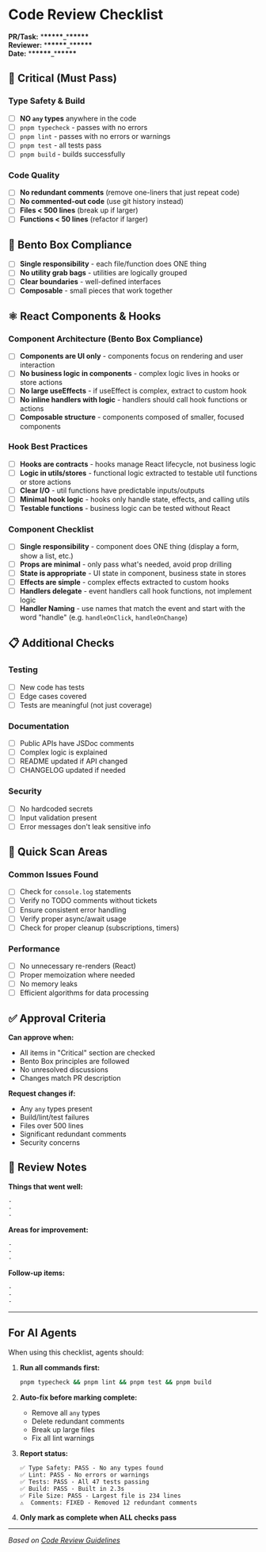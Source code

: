 # Code Review Checklist

**PR/Task:** \***\*\*\*\*\***\_\***\*\*\*\*\***  
**Reviewer:** \***\*\*\*\*\***\_\***\*\*\*\*\***  
**Date:** \***\*\*\*\*\***\_\***\*\*\*\*\***

## 🚨 Critical (Must Pass)

### Type Safety & Build

- [ ] **NO `any` types** anywhere in the code
- [ ] `pnpm typecheck` - passes with no errors
- [ ] `pnpm lint` - passes with no errors or warnings
- [ ] `pnpm test` - all tests pass
- [ ] `pnpm build` - builds successfully

### Code Quality

- [ ] **No redundant comments** (remove one-liners that just repeat code)
- [ ] **No commented-out code** (use git history instead)
- [ ] **Files < 500 lines** (break up if larger)
- [ ] **Functions < 50 lines** (refactor if larger)

## 🍱 Bento Box Compliance

- [ ] **Single responsibility** - each file/function does ONE thing
- [ ] **No utility grab bags** - utilities are logically grouped
- [ ] **Clear boundaries** - well-defined interfaces
- [ ] **Composable** - small pieces that work together

## ⚛️ React Components & Hooks

### Component Architecture (Bento Box Compliance)

- [ ] **Components are UI only** - components focus on rendering and user interaction
- [ ] **No business logic in components** - complex logic lives in hooks or store actions
- [ ] **No large useEffects** - if useEffect is complex, extract to custom hook
- [ ] **No inline handlers with logic** - handlers should call hook functions or actions
- [ ] **Composable structure** - components composed of smaller, focused components

### Hook Best Practices

- [ ] **Hooks are contracts** - hooks manage React lifecycle, not business logic
- [ ] **Logic in utils/stores** - functional logic extracted to testable util functions or store actions
- [ ] **Clear I/O** - util functions have predictable inputs/outputs
- [ ] **Minimal hook logic** - hooks only handle state, effects, and calling utils
- [ ] **Testable functions** - business logic can be tested without React

### Component Checklist

- [ ] **Single responsibility** - component does ONE thing (display a form, show a list, etc.)
- [ ] **Props are minimal** - only pass what's needed, avoid prop drilling
- [ ] **State is appropriate** - UI state in component, business state in stores
- [ ] **Effects are simple** - complex effects extracted to custom hooks
- [ ] **Handlers delegate** - event handlers call hook functions, not implement logic
- [ ] **Handler Naming** - use names that match the event and start with the word "handle" (e.g. `handleOnClick`, `handleOnChange`)

## 📋 Additional Checks

### Testing

- [ ] New code has tests
- [ ] Edge cases covered
- [ ] Tests are meaningful (not just coverage)

### Documentation

- [ ] Public APIs have JSDoc comments
- [ ] Complex logic is explained
- [ ] README updated if API changed
- [ ] CHANGELOG updated if needed

### Security

- [ ] No hardcoded secrets
- [ ] Input validation present
- [ ] Error messages don't leak sensitive info

## 🎯 Quick Scan Areas

### Common Issues Found

- [ ] Check for `console.log` statements
- [ ] Verify no TODO comments without tickets
- [ ] Ensure consistent error handling
- [ ] Verify proper async/await usage
- [ ] Check for proper cleanup (subscriptions, timers)

### Performance

- [ ] No unnecessary re-renders (React)
- [ ] Proper memoization where needed
- [ ] No memory leaks
- [ ] Efficient algorithms for data processing

## ✅ Approval Criteria

**Can approve when:**

- All items in "Critical" section are checked
- Bento Box principles are followed
- No unresolved discussions
- Changes match PR description

**Request changes if:**

- Any `any` types present
- Build/lint/test failures
- Files over 500 lines
- Significant redundant comments
- Security concerns

## 📝 Review Notes

**Things that went well:**

```
-
-
-
```

**Areas for improvement:**

```
-
-
-
```

**Follow-up items:**

```
-
-
-
```

---

## For AI Agents

When using this checklist, agents should:

1. **Run all commands first:**

   ```bash
   pnpm typecheck && pnpm lint && pnpm test && pnpm build
   ```

2. **Auto-fix before marking complete:**
   - Remove all `any` types
   - Delete redundant comments
   - Break up large files
   - Fix all lint warnings

3. **Report status:**

   ```
   ✅ Type Safety: PASS - No any types found
   ✅ Lint: PASS - No errors or warnings
   ✅ Tests: PASS - All 47 tests passing
   ✅ Build: PASS - Built in 2.3s
   ✅ File Size: PASS - Largest file is 234 lines
   ⚠️  Comments: FIXED - Removed 12 redundant comments
   ```

4. **Only mark as complete when ALL checks pass**

---

_Based on [Code Review Guidelines](./CODE_REVIEW_GUIDELINES.md)_
